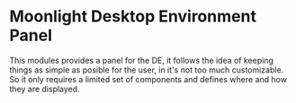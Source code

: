 Moonlight Desktop Environment Panel
=======================================

This modules provides a panel for the DE, it follows the idea of keeping things
as simple as posible for the user, in it's not too much customizable. So it only 
requires a limited set of components and defines where and how they are 
displayed.

